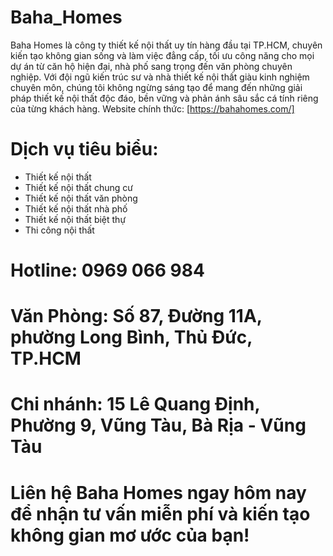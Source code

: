 # Baha_Homes
Baha Homes là công ty thiết kế nội thất uy tín hàng đầu tại TP.HCM, chuyên kiến tạo không gian sống và làm việc đẳng cấp, tối ưu công năng cho mọi dự án từ căn hộ hiện đại, nhà phố sang trọng đến văn phòng chuyên nghiệp. Với đội ngũ kiến trúc sư và nhà thiết kế nội thất giàu kinh nghiệm chuyên môn, chúng tôi không ngừng sáng tạo để mang đến những giải pháp thiết kế nội thất độc đáo, bền vững và phản ánh sâu sắc cá tính riêng của từng khách hàng.
Website chính thức: [https://bahahomes.com/]
# Dịch vụ tiêu biểu:
- Thiết kế nội thất
- Thiết kế nội thất chung cư
- Thiết kế nội thất văn phòng
- Thiết kế nội thất nhà phố
- Thiết kế nội thất biệt thự
- Thi công nội thất
# Hotline: 0969 066 984
# Văn Phòng: Số 87, Đường 11A, phường Long Bình, Thủ Đức, TP.HCM
# Chi nhánh: 15 Lê Quang Định, Phường 9, Vũng Tàu, Bà Rịa - Vũng Tàu
# Liên hệ Baha Homes ngay hôm nay để nhận tư vấn miễn phí và kiến tạo không gian mơ ước của bạn!
